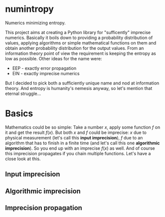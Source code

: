 # numintropy
Numerics minimizing entropy.

This project aims at creating a Python library for "sufficently" imprecise numerics. Basically it boils down to providing a probability distribution of values, applying algorithms or simple mathematical functions on them and obtain another probability distribution for the output values. From an information theory point of view the requirement is keeping the entropy as low as possible. Other ideas for the name were:

* EEP - exactly error propagation
* EIN - exactly imprecise numerics

But I decided to pick both a sufficiently unique name and nod at information theory. And entropy is humanity's nemesis anyway, so let's mention that eternal struggle...

# Basics
Mathematics could be so simple: Take a number $x$, apply some function $f$ on it and get the result $f(x)$. But both $x$ and $f$ could be imprecise: $x$ due to physical measurement (let's call this **input imprecision**), $f$ due to an algorithm that has to finish in a finite time (and let's call this one **algorithmic imprecision**). So you end up with an imprecise $f(x)$ as well. And of course this imprecision propagates if you chain multiple functions. Let's have a close look at this.

## Input imprecision

## Algorithmic imprecision

## Imprecision propagation
